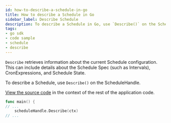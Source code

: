 ```yaml
---
id: how-to-describe-a-schedule-in-go
title: How to describe a Schedule in Go
sidebar_label: Describe Schedule
description: To describe a Schedule in Go, use `Describe()` on the ScheduleHandle.
tags:
- go sdk
- code sample
- schedule
- describe
---
```


<!-- DO NOT EDIT THIS FILE DIRECTLY.
THIS FILE IS GENERATED from https://github.com/temporalio/documentation/blob/main/sample-apps/go/features/schedules/describe/main.go. -->

`Describe` retrieves information about the current Schedule configuration.
This can include details about the Schedule Spec (such as Intervals), CronExpressions, and Schedule State.

To describe a Schedule, use `Describe()` on the ScheduleHandle.

<div class="copycode-notice-container"><a href="https://github.com/temporalio/documentation/blob/main/sample-apps/go/features/schedules/describe/main.go">View the source code</a> in the context of the rest of the application code.</div>

```go
func main() {
// ...
	scheduleHandle.Describe(ctx)
// ...
```
